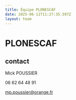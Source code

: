 ```yaml
---
title: Équipe PLONESCAF
date: 2025-06-11T11:27:35.597Z
layout: team
---
```


# PLONESCAF

## contact 

Mick POUSSIER

06 62 64 48 91

mp.poussier@orange.fr

